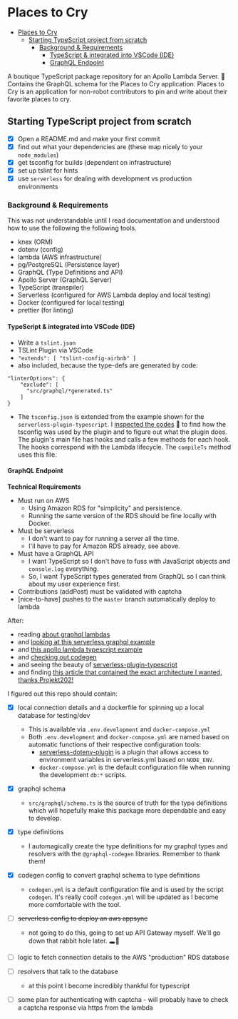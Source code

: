 # Places to Cry

- [Places to Cry](#places-to-cry)
  - [Starting TypeScript project from scratch](#starting-typescript-project-from-scratch)
    - [Background & Requirements](#background--requirements)
      - [TypeScript & integrated into VSCode (IDE)](#typescript--integrated-into-vscode-ide)
      - [GraphQL Endpoint](#graphql-endpoint)

A boutique TypeScript package repository for an Apollo Lambda Server. 💅 Contains the GraphQL schema for the Places to Cry application. Places to Cry is an application for non-robot contributors to pin and write about their favorite places to cry.

## Starting TypeScript project from scratch

- [x] Open a README.md and make your first commit
- [x] find out what your dependencies are (these map nicely to your `node_modules`)
- [x] get tsconfig for builds (dependent on infrastructure)
- [x] set up tslint for hints
- [x] use `serverless` for dealing with development vs production environments

### Background & Requirements

This was not understandable until I read documentation and understood how to use the following the following tools.

- knex (ORM)
- dotenv (config)
- lambda (AWS infrastructure)
- pg/PostgreSQL (Persistence layer)
- GraphQL (Type Definitions and API)
- Apollo Server (GraphQL Server)
- TypeScript (transpiler)
- Serverless (configured for AWS Lambda deploy and local testing)
- Docker (configured for local testing)
- prettier (for linting)

#### TypeScript & integrated into VSCode (IDE)

- Write a `tslint.json`
- TSLint Plugin via VSCode
- `"extends": [ "tslint-config-airbnb" ]`
- also included, because the type-defs are generated by code:

```
"linterOptions": {
    "exclude": [
      "src/graphql/*generated.ts"
    ]
}
```

- The `tsconfig.json` is extended from the example shown for the `serverless-plugin-typescript`. I [inspected the codes](https://github.com/prisma-labs/serverless-plugin-typescript/blob/master/src/index.ts#L137) 🔎 to find how the tsconfig was used by the plugin and to figure out what the plugin does. The plugin's main file has hooks and calls a few methods for each hook. The hooks correspond with the Lambda lifecycle. The `compileTs` method uses this file.

#### GraphQL Endpoint

**Technical Requirements**

- Must run on AWS
  - Using Amazon RDS for "simplicity" and persistence.
  - Running the same version of the RDS should be fine locally with Docker.
- Must be serverless
  - I don't want to pay for running a server all the time.
  - I'll have to pay for Amazon RDS already, see above.
- Must have a GraphQL API
  - I want TypeScript so I don't have to fuss with JavaScript objects and `console.log` everything.
  - So, I want TypeScript types generated from GraphQL so I can think about my user experience first.
- Contributions (addPost) must be validated with captcha
- [nice-to-have] pushes to the `master` branch automatically deploy to lambda

After:

- reading [about graphql lambdas](https://www.serverless.com/blog/running-scalable-reliable-graphql-endpoint-with-serverless)
- and [looking at this serverless graphql example](https://github.com/serverless/serverless-graphql)
- and [this apollo lambda typescript example](https://github.com/serverless/examples/tree/master/aws-node-typescript-apollo-lambda)
- and [checking out codegen](https://github.com/dotansimha/graphql-code-generator/)
- and seeing the beauty of [serverless-plugin-typescript](https://www.serverless.com/plugins/serverless-plugin-typescript)
- and finding [this article that contained the exact architecture I wanted, thanks Projekt202!](https://www.projekt202.com/blog/2020/create-an-end-to-end-serverless-app)

I figured out this repo should contain:

- [x] local connection details and a dockerfile for spinning up a local database for testing/dev

  - This is available via `.env.development` and `docker-compose.yml`
  - Both `.env.development` and `docker-compose.yml` are named based on automatic functions of their respective configuration tools:
    - [serverless-dotenv-plugin](https://www.serverless.com/plugins/serverless-dotenv-plugin) is a plugin that allows access to environment variables in serverless.yml based on `NODE_ENV`.
    - `docker-compose.yml` is the default configuration file when running the development `db:*` scripts.

- [x] graphql schema
  - `src/graphql/schema.ts` is the source of truth for the type definitions which will hopefully make this package more dependable and easy to develop.
- [x] type definitions
  - I automagically create the type definitions for my graphql types and resolvers with the `@graphql-codegen` libraries. Remember to thank them!
- [x] codegen config to convert graphql schema to type definitions
  - `codegen.yml` is a default configuration file and is used by the script `codegen`. It's really cool! `codegen.yml` will be updated as I become more comfortable with the tool.
- [ ] ~~serverless config to deploy an aws appsync~~
  - not going to do this, going to set up API Gateway myself. We'll go down that rabbit hole later. 🕳🐇
- [ ] logic to fetch connection details to the AWS "production" RDS database
- [ ] resolvers that talk to the database
  - at this point I become incredibly thankful for typescript
- [ ] some plan for authenticating with captcha - will probably have to check a captcha response via https from the lambda
